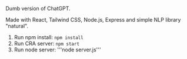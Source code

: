 Dumb version of ChatGPT.

Made with React, Tailwind CSS, Node.js, Express and simple NLP library "natural".

1. Run npm install:
```npm install```
2. Run CRA server:
```npm start```
3. Run node server:
'''node server.js'''
